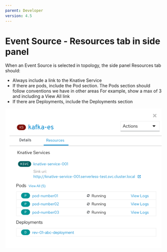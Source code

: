 ```yaml
---
parent: Developer
version: 4.5
---
```


# Event Source - Resources tab in side panel
When an Event Source is selected in topology, the side panel Resources tab should:

* Always include a link to the Knative Service
* If there are pods, include the Pod section.  The Pods section should follow conventions we have in other areas For example, show a max of 3 and including a View All link
* If there are Deployments, include the Deployments section

![Event Source side panel](img/sidepanel-event-source.png)
